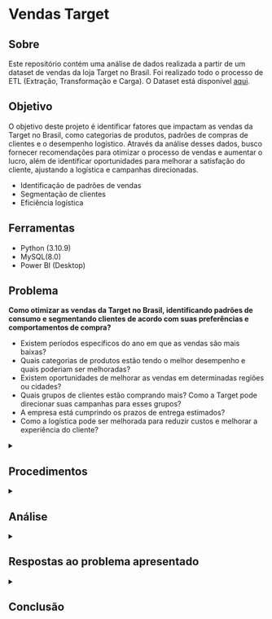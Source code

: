 # Vendas Target

## Sobre

Este repositório contém uma análise de dados realizada a partir de um dataset de vendas da loja Target no Brasil. Foi realizado todo o processo de ETL (Extração, Transformação e Carga).
O Dataset está disponível [aqui](https://www.kaggle.com/datasets/devarajv88/target-dataset).

## Objetivo

O objetivo deste projeto é identificar fatores que impactam as vendas da Target no Brasil, como categorias de produtos, padrões de compras de clientes e o desempenho logístico. Através da análise desses dados, busco fornecer recomendações para otimizar o processo de vendas e aumentar o lucro, além de identificar oportunidades para melhorar a satisfação do cliente, ajustando a logística e campanhas direcionadas.

- Identificação de padrões de vendas
- Segmentação de clientes
- Eficiência logística

## Ferramentas

- Python (3.10.9)
- MySQL(8.0)
- Power BI (Desktop)

<h2>Problema</h2>

**Como otimizar as vendas da Target no Brasil, identificando padrões de consumo e segmentando clientes de acordo com suas preferências e comportamentos de compra?**

- Existem períodos específicos do ano em que as vendas são mais baixas?
- Quais categorias de produtos estão tendo o melhor desempenho e quais poderiam ser melhoradas?
- Existem oportunidades de melhorar as vendas em determinadas regiões ou cidades?
- Quais grupos de clientes estão comprando mais? Como a Target pode direcionar suas campanhas para esses grupos?
- A empresa está cumprindo os prazos de entrega estimados?
- Como a logística pode ser melhorada para reduzir custos e melhorar a experiência do cliente?
</details>

<details>
<summary><h2>Procedimentos</h2></summary>

#### Extração (Extract):
- Os dados foram extraídos de um arquivo .csv disponível no Kaggle.com, [aqui](https://www.kaggle.com/datasets/devarajv88/target-dataset).
#### Carga (Load)
- Utilizando Python, os dados foram carregados diretamente para o MySQL, onde as tabelas necessárias foram criadas.

-> [1_modelo_fisico.sql](https://github.com/brunasalvan/target_sales/blob/main/1_modelo_fisico.sql)

-> [2_python_importacao_tabelas.ipynb](https://github.com/brunasalvan/target_sales/blob/main/2_python_importacao_tabelas.ipynb)
#### Transformação (Transform):
- Dentro do MySQL foram feitas transformações para corrigir dados inconsistentes e faltantes, garantindo a qualidade da informação.

-> [3_limpeza_transformacao.sql](https://github.com/brunasalvan/target_sales/blob/main/3_limpeza_transformacao.sql)
#### Carga no Power BI:
- Após a transformação, os dados foram carregados no Power BI para visualização.

-> [target_dashboard.pdf](https://github.com/brunasalvan/target_sales/blob/main/target_dashboard.pdf)
#### Criação de Medidas DAX:
- No Power BI, medidas DAX foram criadas para permitir análises dinâmicas e aprofundadas dos dados, com base no script já realizado no MySQL.

-> [5_DAX_power_bi.md](https://github.com/brunasalvan/target_sales/blob/main/5_DAX_power_bi.md)
</details>

<details>
  <summary><h2>Análise</h2></summary>

### Principais indicadores

- Faturamento total: R$ 16.008.872;
- Número total de vendas: 99.441 pedidos;
- Ticket médio: R$ 154,10;
- Parcelamento médio: 2,85 vezes;
- Taxa de cancelamento: 0,63% (baixo, o que é positivo).

### Padrões de consumo e segmentação de clientes

- Segunda e terça-feira apresentam os maiores volumes de vendas;
- Sábado tem o menor volume, sugerindo que ações promocionais podem ser testadas nesse dia;
- Os picos de vendas ocorrem entre 10h e 16h, com o maior movimento às 16h;
- Baixo volume entre 0h e 6h, indicando que ações nesse período têm pouco impacto.

**Oportunidade**: Criar campanhas promocionais concentradas nos horários de pico e testar estratégias para aumentar vendas nas manhãs de segunda-feira.

### Produtos

**Categorias mais vendidas:**
- Cama Mesa e Banho (Bed, Table & Bath) 11.115 unidades;
- Saúde e Beleza (Health & Beauty) 9.670 unidades;
- Esporte e Lazer (Sport & Leisure) 8.641;
- Móveis (Furniture) 8.334;
- Computador e acessórios (Computers & Accessories) 7.827.

**Oportunidade**: Fortalecer estoques e campanhas para as categorias mais vendidas. Analisar categorias com baixa demanda e avaliar estratégias para impulsionar suas vendas.

### Análise geográfica

- Sudeste lidera os números, com 71.000 vendas (principalmente SP, RJ e MG);
- Sul tem 15.000 vendas;
- Nordeste e Centro-Oeste juntos somam 16.000 vendas, indicando potencial de crescimento;
- Norte tem o menor volume (2.000 vendas), o que pode estar relacionado a logística e frete elevado.

**Oportunidade**: Ampliar a presença no Nordeste e Norte, testando campanhas regionais e melhorando a logística. Avaliar estratégias para reduzir custos de frete e melhorar prazos de entrega nessas regiões.

### Logística e cumprimento de prazos

- Tempo médio de entrega: 12 dias;
- 92% das entregas dentro do prazo, mas 7,87% estão atrasadas.

**Estados com maior percentual de atrasos:**
- Alagoas (23%);
- Maranhão (18,88%);
- Piauí (15,35%).

**Oportunidade**: Revisar rotas e parceiros logísticos em estados críticos. Criar alertas internos para pedidos que ultrapassam 15 dias.

**Estados com o maior custo de frete:**
- Roraima (R$ 42,98);
- Paraíba (R$ 42,72);
- Rondônia (R$ 41,07).

**Oportunidade**: Avaliar alternativas logísticas e transportadoras regionais para reduzir custos nessas localidades.

</details>

<details>
<summary><h2>Respostas ao problema apresentado</h2></summary>

- Como otimizar as vendas, identificando padrões de consumo e segmentando clientes?

**Ações recomendadas:**

✔ Criar campanhas promocionais nos horários de pico (10h-16h).

✔ Testar descontos ou cupons no sábado, que tem menor volume de vendas.

✔ Segmentar clientes por região, priorizando o Nordeste e Norte para expansão.

### Existem períodos do ano com vendas mais baixas?

Sim. Os gráficos mostram quedas em março e junho. Dezembro e janeiro têm alta, indicando forte impacto do Natal e Ano Novo.

**Ação recomendada:**

✔ Criar campanhas sazonais para períodos de baixa.

### Quais categorias de produtos têm melhor desempenho e quais podem ser melhoradas?

Bed, Table & Bath, Health & Beauty e Sport & Leisure. Categorias com menor desempenho devem ser analisadas: Computadores & Acessórios e Eletrônicos podem ter baixa demanda ou preços pouco competitivos.

### Existem oportunidades de melhorar as vendas em determinadas regiões ou cidades?

Sim. O Sudeste é dominante, mas o Nordeste e Norte têm espaço para crescimento. O frete alto pode estar desestimulando vendas nessas regiões.

**Ação recomendada:**

✔ Reduzir frete e prazos de entrega para melhorar a conversão.

### Quais grupos de clientes estão comprando mais? Como direcionar campanhas?

Perfis de compra: 63,5% das compras estão entre R$ 101 e R$ 200. Poucas compras acima de R$ 200, indicando que produtos mais caros podem estar com barreiras de conversão.

**Ação recomendada:**

✔ Criar parcelamentos atrativos para incentivar compras acima de R$ 200.

### A empresa está cumprindo os prazos de entrega?

Parcialmente. 92% das entregas estão no prazo, mas 8% ainda atrasam. O tempo médio de atraso é alto em alguns estados (AP = 48 dias!).

**Ação recomendada:**

✔ Melhorar a logística nas regiões mais afetadas e revisar transportadoras.

### Como a logística pode ser melhorada para reduzir custos e melhorar a experiência do cliente?

Problemas identificados:
- Fretes altos no Norte e Nordeste. Altos índices de atraso em estados como AP e RR. 

**Ações recomendadas:**

✔ Parcerias com transportadoras regionais para reduzir custos.

✔ Implementação de um sistema de rastreamento mais eficiente.

</details>

<details>
<summary><h2>Conclusão</h2></summary>

Em resumo, essas são as oportunidades identificadas:

✔ Investir em campanhas promocionais estratégicas (melhores horários e sazonalidade).
 
✔ Melhorar a logística e reduzir custos de frete.

✔ Segmentar melhor os clientes por região e ticket médio.

✔ Ampliar a presença no Nordeste e Norte.

</details>
